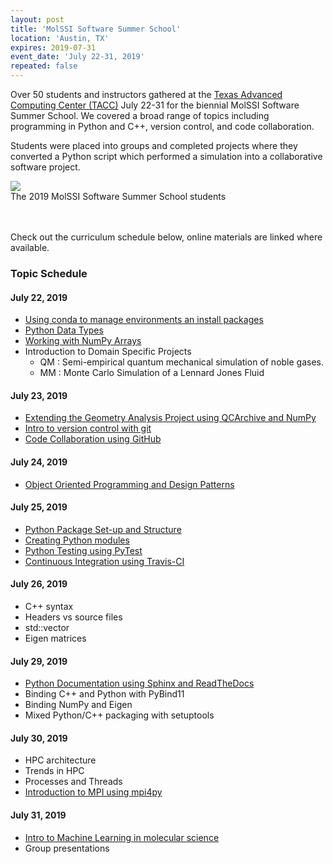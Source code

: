 ```yaml
---
layout: post
title: 'MolSSI Software Summer School'
location: 'Austin, TX'
expires: 2019-07-31
event_date: 'July 22-31, 2019'
repeated: false
---
```


Over 50 students and instructors gathered at the [Texas Advanced Computing Center (TACC)](https://www.tacc.utexas.edu) July 22-31 for the biennial MolSSI Software Summer School. We covered a broad range of topics including programming in Python and C++, version control, and code collaboration.

Students were placed into groups and completed projects where they converted a Python script which performed a simulation into a collaborative software project.

<img src ="../../../../images/event_images/2019_summer_school_students.jpg">
<figcaption> The 2019 MolSSI Software Summer School students </figcaption><br><br>

Check out the curriculum schedule below, online materials are linked where available.

### Topic Schedule

#### July 22, 2019

- [Using conda to manage environments an install packages](https://molssi-education.github.io/sss_2019_lessons/01-conda/index.html)
- [Python Data Types](https://molssi-education.github.io/sss_2019_lessons/01-conda/index.html)
- [Working with NumPy Arrays](https://molssi-education.github.io/sss_2019_lessons/04-numpy/index.html)
- Introduction to Domain Specific Projects
  - QM : Semi-empirical quantum mechanical simulation of noble gases.
  - MM : Monte Carlo Simulation of a Lennard Jones Fluid

#### July 23, 2019

- [Extending the Geometry Analysis Project using QCArchive and NumPy](https://molssi-education.github.io/sss_2019_lessons/05-qcarchive/index.html)
- [Intro to version control with git](https://molssi-education.github.io/sss_2019_lessons/06-intro-git/index.html)
- [Code Collaboration using GitHub](https://molssi-education.github.io/sss_2019_lessons/07-collaboration/index.html)

#### July 24, 2019

- [Object Oriented Programming and Design Patterns](https://molssi-education.github.io/oop_and_design_patterns/)

#### July 25, 2019

- [Python Package Set-up and Structure](https://molssi-education.github.io/sss_2019_lessons/08-package-setup/index.html)
- [Creating Python modules](https://molssi-education.github.io/sss_2019_lessons/09-style/index.html)
- [Python Testing using PyTest](https://molssi-education.github.io/sss_2019_lessons/10-testing/index.html)
- [Continuous Integration using Travis-CI](https://molssi-education.github.io/sss_2019_lessons/11-CI/index.html)

#### July 26, 2019

- C++ syntax
- Headers vs source files
- std::vector
- Eigen matrices

#### July 29, 2019

- [Python Documentation using Sphinx and ReadTheDocs](https://molssi-education.github.io/sss_2019_lessons/12-Documentation/index.html)
- Binding C++ and Python with PyBind11
- Binding NumPy and Eigen
- Mixed Python/C++ packaging with setuptools

#### July 30, 2019

- HPC architecture
- Trends in HPC
- Processes and Threads
- [Introduction to MPI using mpi4py](https://github.com/MolSSI-Education/parallel-programming/tree/gh-pages/examples/mpi)

#### July 31, 2019

- [Intro to Machine Learning in molecular science](https://github.com/mojtabah/ML_tutorial)
- Group presentations
